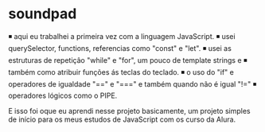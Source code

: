 # soundpad

◾ aqui eu trabalhei a primeira vez com a linguagem JavaScript.
◾ usei querySelector, functions, referencias como "const" e "let".
◾ usei as estruturas de repetiçâo "while" e "for", um pouco de template strings e
◾ também como atribuir funções ás teclas do teclado.
◾ o uso do "if" e operadores de igualdade "==" e "===" e também quando não é igual "!="
◾ operadores lógicos como o PIPE.

E isso foi oque eu aprendi nesse projeto basicamente, um projeto simples de início para os meus estudos de JavaScript com os curso da Alura.

